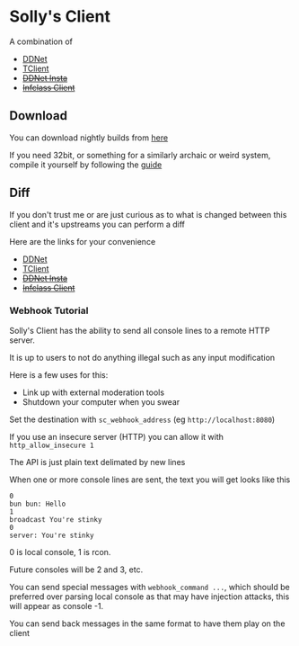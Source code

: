 # Solly's Client

A combination of
* [DDNet](https://github.com/ddnet/ddnet/)
* [TClient](https://github.com/sjrc6/TaterClient-ddnet/)
* ~~[DDNet Insta](https://github.com/ddnet-insta/ddnet-insta/)~~
* ~~[Infclass Client](https://github.com/infclass/infclass-client)~~

## Download

You can download nightly builds from [here](https://nightly.link/SollyBunny/ddnet/workflows/fast-build/master?preview)

If you need 32bit, or something for a similarly archaic or weird system, compile it yourself by following the [guide](https://github.com/ddnet/ddnet/?tab=readme-ov-file#cloning)

## Diff

If you don't trust me or are just curious as to what is changed between this client and it's upstreams you can perform a diff

Here are the links for your convenience

* [DDNet](https://github.com/ddnet/ddnet/compare/master...SollyBunny:ddnet:master)
* [TClient](https://github.com/sjrc6/TaterClient-ddnet/compare/master...SollyBunny:ddnet:master)
* ~~[DDNet Insta](https://github.com/ddnet-insta/ddnet-insta/compare/master...SollyBunny:ddnet:master)~~
* ~~[Infclass Client](https://github.com/infclass/infclass-client/compare/infc-0.2.0-on-19.1...SollyBunny:ddnet:master)~~

### Webhook Tutorial

Solly's Client has the ability to send all console lines to a remote HTTP server.

It is up to users to not do anything illegal such as any input modification

Here is a few uses for this:
* Link up with external moderation tools
* Shutdown your computer when you swear

Set the destination with `sc_webhook_address` (eg `http://localhost:8080`)

If you use an insecure server (HTTP) you can allow it with `http_allow_insecure 1`

The API is just plain text delimated by new lines

When one or more console lines are sent, the text you will get looks like this

```
0
bun bun: Hello
1
broadcast You're stinky
0
server: You're stinky
```

0 is local console, 1 is rcon.

Future consoles will be 2 and 3, etc.

You can send special messages with `webhook_command ...`, which should be preferred over parsing local console as that may have injection attacks, this will appear as console -1.

You can send back messages in the same format to have them play on the client
